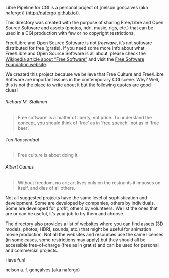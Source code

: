 Libre Pipeline for CGI is a personal project of [nelson gonçalves (aka nafergo)] (http://nafergo.github.io/). 

This directory was created with the purpose of sharing Free/Libre and Open Source Software and assets (photos, hdri, music, rigs, etc.) that can be used in a CGI production with few or no copyright restrictions.

Free/Libre and Open Source Software is not _freeware_, it’s not software distributed for free (gratis). If you need some more info about what Free/Libre and Open Source Software is all about, please check the [Wikipedia article about “Free Software”](http://en.wikipedia.org/wiki/Free_software) and visit the [Free Software Foundation website](http://www.fsf.org/).

We created this project because we believe that Free Culture and Free/Libre Software are important issues in the contemporary CGI scene. Why? Well, this is not the place to write about it but the following quotes are good clues!

###### Richard M. Stallman
> Free software’ is a matter of liberty, not price. To understand the concept, you should think of ‘free’ as in ‘free speech,’ not as in ‘free beer’.


###### Ton Roosendaal
> Free culture is about doing it.



###### Albert Camus
> Without freedom, no art; art lives only on the restraints it imposes on itself, and dies of all others.




Not all suggested projects have the same level of sophistication and development. Some are developed by companies, others by individuals. Some are developed for profit, others by volunteers. We list the ones that are or can be useful, it’s your job to try them and choose.

The directory also provides a list of websites where you can find assets (3D models, photos, HDRI, sounds, etc.) that might be useful for animation movie production. Not all the websites and resources use the same licenses (in some cases, some restrictions may apply) but they should all be accessible free-of-charge (free as in gratis) and can be used for personal and commercial projects.

Have fun!

nelson a. f. gonçalves (aka nafergo)
